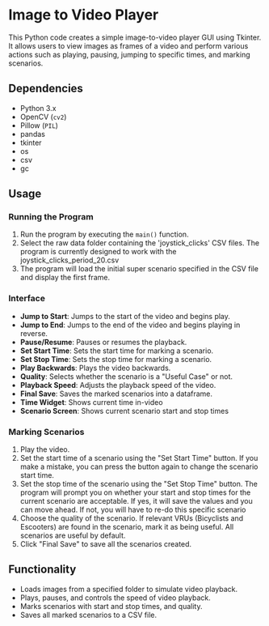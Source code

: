 # Image to Video Player

This Python code creates a simple image-to-video player GUI using Tkinter. It allows users to view images as frames of a video and perform various actions such as playing, pausing, jumping to specific times, and marking scenarios.

## Dependencies
- Python 3.x
- OpenCV (`cv2`)
- Pillow (`PIL`)
- pandas
- tkinter
- os
- csv
- gc

## Usage

### Running the Program
1. Run the program by executing the `main()` function.
2. Select the raw data folder containing the 'joystick_clicks' CSV files. The program is currently designed to work with the joystick_clicks_period_20.csv
3. The program will load the initial super scenario specified in the CSV file and display the first frame.

### Interface
- **Jump to Start**: Jumps to the start of the video and begins play.
- **Jump to End**: Jumps to the end of the video and begins playing in reverse.
- **Pause/Resume**: Pauses or resumes the playback.
- **Set Start Time**: Sets the start time for marking a scenario.
- **Set Stop Time**: Sets the stop time for marking a scenario.
- **Play Backwards**: Plays the video backwards.
- **Quality**: Selects whether the scenario is a "Useful Case" or not.
- **Playback Speed**: Adjusts the playback speed of the video.
- **Final Save**: Saves the marked scenarios into a dataframe.
- **Time Widget**: Shows current time in-video
- **Scenario Screen**: Shows current scenario start and stop times
  
### Marking Scenarios
1. Play the video.
2. Set the start time of a scenario using the "Set Start Time" button. If you make a mistake, you can press the button again to change the scenario start time.
3. Set the stop time of the scenario using the "Set Stop Time" button. The program will prompt you on whether your start and stop times for the current scenario are acceptable.
   If yes, it will save the values and you can move ahead. If not, you will have to re-do this specific scenario
4. Choose the quality of the scenario. If relevant VRUs (Bicyclists and Escooters) are found in the scenario, mark it as being useful. All scenarios are useful by default.
6. Click "Final Save" to save all the scenarios created.

## Functionality
- Loads images from a specified folder to simulate video playback.
- Plays, pauses, and controls the speed of video playback.
- Marks scenarios with start and stop times, and quality.
- Saves all marked scenarios to a CSV file.

